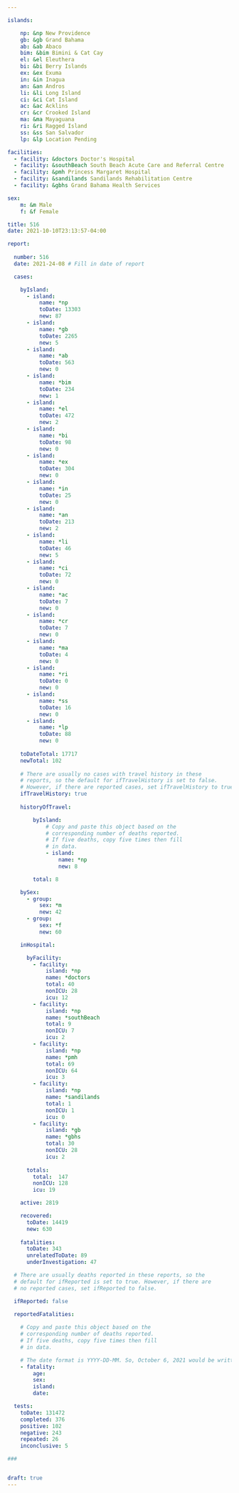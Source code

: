 ```yaml
---

islands:

    np: &np New Providence
    gb: &gb Grand Bahama
    ab: &ab Abaco
    bim: &bim Bimini & Cat Cay
    el: &el Eleuthera
    bi: &bi Berry Islands
    ex: &ex Exuma
    in: &in Inagua
    an: &an Andros
    li: &li Long Island
    ci: &ci Cat Island
    ac: &ac Acklins
    cr: &cr Crooked Island
    ma: &ma Mayaguana
    ri: &ri Ragged Island
    ss: &ss San Salvador
    lp: &lp Location Pending

facilities:
  - facility: &doctors Doctor's Hospital
  - facility: &southBeach South Beach Acute Care and Referral Centre
  - facility: &pmh Princess Margaret Hospital
  - facility: &sandilands Sandilands Rehabilitation Centre
  - facility: &gbhs Grand Bahama Health Services

sex:
    m: &m Male
    f: &f Female

title: 516
date: 2021-10-10T23:13:57-04:00

report:
  
  number: 516
  date: 2021-24-08 # Fill in date of report

  cases:

    byIsland:
      - island:
          name: *np 
          toDate: 13303
          new: 87
      - island:
          name: *gb 
          toDate: 2265
          new: 5
      - island:
          name: *ab 
          toDate: 563 
          new: 0
      - island:
          name: *bim
          toDate: 234
          new: 1
      - island:
          name: *el 
          toDate: 472
          new: 2
      - island:
          name: *bi
          toDate: 98
          new: 0
      - island:
          name: *ex 
          toDate: 304
          new: 0
      - island:
          name: *in 
          toDate: 25
          new: 0
      - island:
          name: *an 
          toDate: 213
          new: 2
      - island:
          name: *li 
          toDate: 46
          new: 5
      - island:
          name: *ci 
          toDate: 72
          new: 0
      - island:
          name: *ac 
          toDate: 7 
          new: 0
      - island:
          name: *cr 
          toDate: 7 
          new: 0
      - island:
          name: *ma 
          toDate: 4 
          new: 0
      - island:
          name: *ri 
          toDate: 0
          new: 0
      - island:
          name: *ss  
          toDate: 16
          new: 0
      - island:
          name: *lp 
          toDate: 88
          new: 0
    
    toDateTotal: 17717
    newTotal: 102
    
    # There are usually no cases with travel history in these  
    # reports, so the default for ifTravelHistory is set to false. 
    # However, if there are reported cases, set ifTravelHistory to true.
    ifTravelHistory: true
    
    historyOfTravel:

        byIsland:
            # Copy and paste this object based on the
            # corresponding number of deaths reported.
            # If five deaths, copy five times then fill
            # in data.
            - island: 
                name: *np
                new: 8

        total: 8

    bySex:
      - group:
          sex: *m
          new: 42
      - group:
          sex: *f
          new: 60

    inHospital:

      byFacility:
        - facility:
            island: *np
            name: *doctors
            total: 40
            nonICU: 28
            icu: 12
        - facility:
            island: *np
            name: *southBeach
            total: 9
            nonICU: 7
            icu: 2
        - facility:
            island: *np
            name: *pmh
            total: 69
            nonICU: 64
            icu: 3
        - facility:
            island: *np
            name: *sandilands
            total: 1
            nonICU: 1
            icu: 0
        - facility:
            island: *gb
            name: *gbhs
            total: 30
            nonICU: 28
            icu: 2
      
      totals: 
        total:  147   
        nonICU: 128
        icu: 19

    active: 2819

    recovered:  
      toDate: 14419
      new: 630
    
    fatalities:
      toDate: 343
      unrelatedToDate: 89
      underInvestigation: 47

  # There are usually deaths reported in these reports, so the 
  # default for ifReported is set to true. However, if there are 
  # no reported cases, set ifReported to false.

  ifReported: false

  reportedFatalities:
    
    # Copy and paste this object based on the
    # corresponding number of deaths reported.
    # If five deaths, copy five times then fill
    # in data.

    # The date format is YYYY-DD-MM. So, October 6, 2021 would be written as 2021-06-10.
    - fatality: 
        age: 
        sex: 
        island: 
        date: 

  tests:
    toDate: 131472
    completed: 376
    positive: 102
    negative: 243
    repeated: 26
    inconclusive: 5

###


draft: true
---
```

